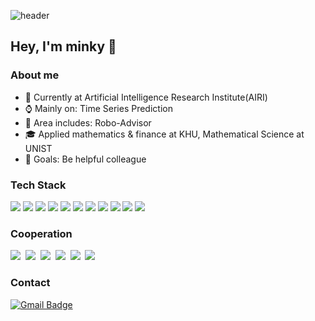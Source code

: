 ![header](https://capsule-render.vercel.app/api?type=waving&color=209BEA&height=300&section=header&text=chominky's%20Github&fontSize=50)

## Hey, I'm minky 👋

### About me

- 💼 Currently at Artificial Intelligence Research Institute(AIRI)
- ⌚ Mainly on: Time Series Prediction
- 🚀 Area includes: Robo-Advisor
- 🎓 Applied mathematics & finance at KHU, Mathematical Science at UNIST
- 🥅 Goals: Be helpful colleague

### Tech Stack
<p>
  <img src="https://img.shields.io/badge/Python-3776AB?style=flat-square&logo=Python&logoColor=white"/> 
  <img src="https://img.shields.io/badge/PyTorch-EE4C2C?style=flat-square&logo=PyTorch&logoColor=white"/>
  <img src="https://img.shields.io/badge/Flask-000000?style=flat-square&logo=Flask&logoColor=white"/>
  <img src="https://img.shields.io/badge/Plotly-3F4F75?style=flat-square&logo=Plotly&logoColor=white"/>
  <img src="https://img.shields.io/badge/Ray-028CF0?style=flat-square&logo=Ray&logoColor=white"/>
  <img src="https://img.shields.io/badge/SciPy-8CAAE6?style=flat-square&logo=SciPy&logoColor=white"/>
  <img src="https://img.shields.io/badge/scikit-learn-F7931E?style=flat-square&logo=scikit-learn&logoColor=white"/>
  <img src="https://img.shields.io/badge/Docker-2496ED?style=flat-square&logo=Docker&logoColor=white"/>
  <img src="https://img.shields.io/badge/MySQL-4479A1?style=flat-square&logo=MySQL&logoColor=white"/>
  <img src="https://img.shields.io/badge/LaTeX-008080?style=flat-square&logo=LaTeX&logoColor=white"/>
  <img src="https://img.shields.io/badge/Linux-FCC624?style=flat-square&logo=Linux&logoColor=white"/>
</p>



### Cooperation
<p>
  <img src="https://img.shields.io/badge/Git-F05032?style=flat-square&logo=Git&logoColor=white"/></a>&nbsp 
  <img src="https://img.shields.io/badge/GitHub-181717?style=flat-square&logo=GitHub&logoColor=white"/></a>&nbsp 
  <img src="https://img.shields.io/badge/Slack-4A154B?style=flat-square&logo=Slack&logoColor=white"/></a>&nbsp 
  <img src="https://img.shields.io/badge/Jira-0052CC?style=flat-square&logo=Jira&logoColor=white"/></a>&nbsp 
  <img src="https://img.shields.io/badge/Confluence-172B4D?style=flat-square&logo=Confluence&logoColor=white"/></a>&nbsp 
  <img src="https://img.shields.io/badge/Notion-000000?style=flat-square&logo=Notion&logoColor=white"/></a>&nbsp 
</p>


### Contact
[![Gmail Badge](https://img.shields.io/badge/Gmail-d14836?style=flat-square&logo=Gmail&logoColor=white&link=mailto:cmk1068@gmail.com)](mailto:cmk1068@gmail.com)
